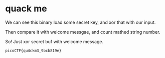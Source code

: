 # quack me

We can see this binary load some secret key, and xor that with our input.

Then compare it with welcome messgae, and count mathed string number.

So! Just xor secret buf with welcome message.

`picoCTF{qu4ckm3_9bcb819e}`
